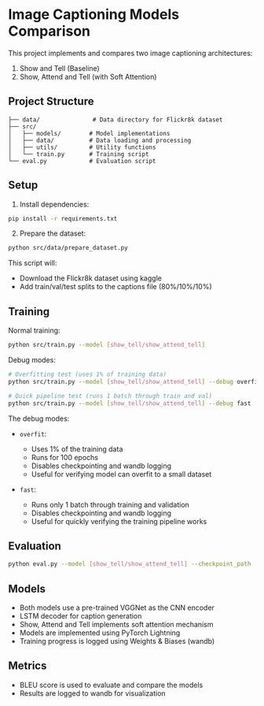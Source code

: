 # Image Captioning Models Comparison

This project implements and compares two image captioning architectures:
1. Show and Tell (Baseline)
2. Show, Attend and Tell (with Soft Attention)

## Project Structure
```
├── data/               # Data directory for Flickr8k dataset
├── src/
│   ├── models/        # Model implementations
│   ├── data/          # Data loading and processing
│   ├── utils/         # Utility functions
│   └── train.py       # Training script
└── eval.py            # Evaluation script
```

## Setup
1. Install dependencies:
```bash
pip install -r requirements.txt
```

2. Prepare the dataset:
```bash
python src/data/prepare_dataset.py
```
This script will:
- Download the Flickr8k dataset using kaggle
- Add train/val/test splits to the captions file (80%/10%/10%)

## Training
Normal training:
```bash
python src/train.py --model [show_tell/show_attend_tell]
```

Debug modes:
```bash
# Overfitting test (uses 1% of training data)
python src/train.py --model [show_tell/show_attend_tell] --debug overfit

# Quick pipeline test (runs 1 batch through train and val)
python src/train.py --model [show_tell/show_attend_tell] --debug fast
```

The debug modes:
- `overfit`: 
  - Uses 1% of the training data
  - Runs for 100 epochs
  - Disables checkpointing and wandb logging
  - Useful for verifying model can overfit to a small dataset

- `fast`:
  - Runs only 1 batch through training and validation
  - Disables checkpointing and wandb logging
  - Useful for quickly verifying the training pipeline works

## Evaluation
```bash
python eval.py --model [show_tell/show_attend_tell] --checkpoint_path [path_to_checkpoint]
```

## Models
- Both models use a pre-trained VGGNet as the CNN encoder
- LSTM decoder for caption generation
- Show, Attend and Tell implements soft attention mechanism
- Models are implemented using PyTorch Lightning
- Training progress is logged using Weights & Biases (wandb)

## Metrics
- BLEU score is used to evaluate and compare the models
- Results are logged to wandb for visualization